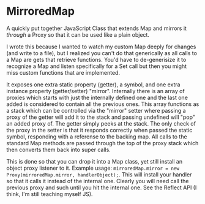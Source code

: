 # MirroredMap
A quickly put together JavaScript Class that extends Map and mirrors it _through_ a Proxy so that it can be used like a plain object.

I wrote this because I wanted to watch my custom Map deeply for changes (and write to a file), but I realized you can't do that generically as all calls to a Map are gets that retrieve functions. You'd have to de-generisize it to recognize a Map and listen specifically for a Set call but then you might miss custom functions that are implemented.

It exposes one extra static property (getter), a symbol, and one extra instance property (getter/setter) "mirror". Internally there is an array of proxies which starts with just the internally defined one and the last one added is considered to contain all the previous ones. This array functions as a stack which can be controlled via the "mirror" setter where passing a proxy of the getter will add it to the stack and passing undefined will "pop" an added proxy of. The getter simply peeks at the stack. The only check of the proxy in the setter is that it responds correctly when passed the static symbol, responding with a referense to the backing map. All calls to the standard Map methods are passed through the top of the proxy stack which then converts them back into super calls.

This is done so that you can drop it into a Map class, yet still install an object proxy listener to it. Example usage: `mirroredMap.mirror = new Proxy(mirroredMap.mirror, handlerObject);`. This will install your handler so that it calls it instead of the internal one. Clearly you will need call the previous proxy and such until you hit the internal one. See the Reflect API (I think, I'm still teaching myself JS).
